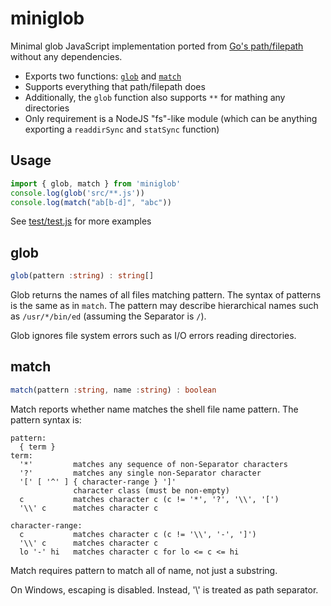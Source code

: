 # miniglob

Minimal glob JavaScript implementation ported from
[Go's path/filepath](https://golang.org/pkg/path/filepath)
without any dependencies.

- Exports two functions: [`glob`](#glob) and [`match`](#match)
- Supports everything that path/filepath does
- Additionally, the `glob` function also supports `**` for mathing any directories
- Only requirement is a NodeJS "fs"-like module
  (which can be anything exporting a `readdirSync` and `statSync` function)


## Usage

```js
import { glob, match } from 'miniglob'
console.log(glob('src/**.js'))
console.log(match("ab[b-d]", "abc"))
```

See [test/test.js](test/test.js) for more examples


## glob

```ts
glob(pattern :string) : string[]
```

Glob returns the names of all files matching pattern.
The syntax of patterns is the same as in `match`.
The pattern may describe hierarchical names such as `/usr/*/bin/ed`
(assuming the Separator is `/`).

Glob ignores file system errors such as I/O errors reading directories.


## match

```ts
match(pattern :string, name :string) : boolean
```

Match reports whether name matches the shell file name pattern.
The pattern syntax is:

```
pattern:
  { term }
term:
  '*'         matches any sequence of non-Separator characters
  '?'         matches any single non-Separator character
  '[' [ '^' ] { character-range } ']'
              character class (must be non-empty)
  c           matches character c (c != '*', '?', '\\', '[')
  '\\' c      matches character c

character-range:
  c           matches character c (c != '\\', '-', ']')
  '\\' c      matches character c
  lo '-' hi   matches character c for lo <= c <= hi
```

Match requires pattern to match all of name, not just a substring.

On Windows, escaping is disabled. Instead, '\\' is treated as path separator.

